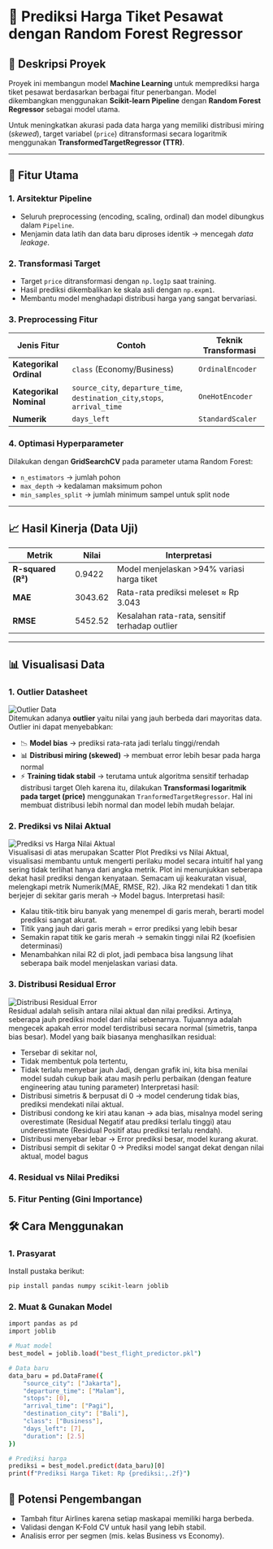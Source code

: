 # 🌲 Prediksi Harga Tiket Pesawat dengan Random Forest Regressor

## 📝 Deskripsi Proyek
Proyek ini membangun model **Machine Learning** untuk memprediksi harga tiket pesawat berdasarkan berbagai fitur penerbangan. Model dikembangkan menggunakan **Scikit-learn Pipeline** dengan **Random Forest Regressor** sebagai model utama.  

Untuk meningkatkan akurasi pada data harga yang memiliki distribusi miring (*skewed*), target variabel (`price`) ditransformasi secara logaritmik menggunakan **TransformedTargetRegressor (TTR)**.

---

## 🚀 Fitur Utama

### 1. Arsitektur Pipeline
- Seluruh preprocessing (encoding, scaling, ordinal) dan model dibungkus dalam `Pipeline`.
- Menjamin data latih dan data baru diproses identik → mencegah *data leakage*.

### 2. Transformasi Target
- Target `price` ditransformasi dengan `np.log1p` saat training.
- Hasil prediksi dikembalikan ke skala asli dengan `np.expm1`.
- Membantu model menghadapi distribusi harga yang sangat bervariasi.

### 3. Preprocessing Fitur

| Jenis Fitur              | Contoh               | Teknik Transformasi  |
|---------------------------|----------------------|----------------------|
| **Kategorikal Ordinal**  | `class` (Economy/Business) | `OrdinalEncoder` |
| **Kategorikal Nominal**  | `source_city`, `departure_time`, `destination_city`,`stops`, `arrival_time` | `OneHotEncoder` |
| **Numerik**              | `days_left` | `StandardScaler` |

### 4. Optimasi Hyperparameter
Dilakukan dengan **GridSearchCV** pada parameter utama Random Forest:
- `n_estimators` → jumlah pohon
- `max_depth` → kedalaman maksimum pohon
- `min_samples_split` → jumlah minimum sampel untuk split node

---

## 📈 Hasil Kinerja (Data Uji)

| Metrik | Nilai | Interpretasi |
|--------|-------|--------------|
| **R-squared (R²)** | 0.9422 | Model menjelaskan >94% variasi harga tiket |
| **MAE** | 3043.62 | Rata-rata prediksi meleset ≈ Rp 3.043 |
| **RMSE** | 5452.52 | Kesalahan rata-rata, sensitif terhadap outlier |

---

## 📊 Visualisasi Data
### 1. Outlier Datasheet
![Outlier Data](Assets/Outlier.png)<br>
Ditemukan adanya **outlier** yaitu nilai yang jauh berbeda dari mayoritas data. Outlier ini dapat menyebabkan:
- 📉 **Model bias** → prediksi rata-rata jadi terlalu tinggi/rendah
- 📊 **Distribusi miring (skewed)** → membuat error lebih besar pada harga normal
- ⚡ **Training tidak stabil** → terutama untuk algoritma sensitif terhadap distribusi target
Oleh karena itu, dilakukan **Transformasi logaritmik pada target (price)** menggunakan `TranformedTargetRegressor`. Hal ini membuat distribusi lebih normal dan model lebih mudah belajar.

### 2. Prediksi vs Nilai Aktual
![Prediksi vs Harga Nilai Aktual](Assets/Prediksi%20vs%20Harga%20Aktual.png)<br>
Visualisasi di atas merupakan Scatter Plot Prediksi vs Nilai Aktual, visualisasi membantu untuk mengerti perilaku model secara intuitif hal yang sering tidak terlihat hanya dari angka metrik. Plot ini menunjukkan seberapa dekat hasil prediksi dengan kenyataan. Semacam uji keakuratan visual, melengkapi metrik Numerik(MAE, RMSE, R2). Jika R2 mendekati 1 dan titik berjejer di sekitar garis merah -> Model bagus.
Interpretasi hasil:
- Kalau titik-titik biru banyak yang menempel di garis merah, berarti model prediksi sangat akurat.
- Titik yang jauh dari garis merah = error prediksi yang lebih besar
- Semakin rapat titik ke garis merah -> semakin tinggi nilai R2 (koefisien determinasi)
- Menambahkan nilai R2 di plot, jadi pembaca bisa langsung lihat seberapa baik model menjelaskan variasi data.

### 3. Distribusi Residual Error
![Distribusi Residual Error](Assets/Distribusi%20Residual%20Error.png)<br>
Residual adalah selisih antara nilai aktual dan nilai prediksi. Artinya, seberapa jauh prediksi model dari nilai sebenarnya. Tujuannya adalah mengecek apakah error model terdistribusi secara normal (simetris, tanpa bias besar). 
Model yang baik biasanya menghasilkan residual:
- Tersebar di sekitar nol,
- Tidak membentuk pola tertentu,
- Tidak terlalu menyebar jauh
Jadi, dengan grafik ini, kita bisa menilai model sudah cukup baik atau masih perlu perbaikan (dengan feature engineering atau tuning parameter)
Interpretasi hasil:
- Distribusi simetris & berpusat di 0 -> model cenderung tidak bias, prediksi mendekati nilai aktual.
- Distribusi condong ke kiri atau kanan -> ada bias, misalnya model sering overestimate (Residual Negatif atau prediksi terlalu tinggi) atau underestimate (Residual Positif atau prediksi terlalu rendah).
- Distribusi menyebar lebar -> Error prediksi besar, model kurang akurat.
- Distribusi sempit di sekitar 0 -> Prediksi model sangat dekat dengan nilai aktual, model bagus

### 4. Residual vs Nilai Prediksi
### 5. Fitur Penting (Gini Importance)
## 🛠️ Cara Menggunakan

### 1. Prasyarat
Install pustaka berikut:
```bash
pip install pandas numpy scikit-learn joblib
```

### 2. Muat & Gunakan Model
```bash
import pandas as pd
import joblib

# Muat model
best_model = joblib.load("best_flight_predictor.pkl")

# Data baru
data_baru = pd.DataFrame({
    "source_city": ["Jakarta"],
    "departure_time": ["Malam"],
    "stops": [0],
    "arrival_time": ["Pagi"],
    "destination_city": ["Bali"],
    "class": ["Business"],
    "days_left": [7],
    "duration": [2.5]
})

# Prediksi harga
prediksi = best_model.predict(data_baru)[0]
print(f"Prediksi Harga Tiket: Rp {prediksi:,.2f}")
```

## 🔮 Potensi Pengembangan
- Tambah fitur Airlines karena setiap maskapai memiliki harga berbeda.
- Validasi dengan K-Fold CV untuk hasil yang lebih stabil.
- Analisis error per segmen (mis. kelas Business vs Economy).

